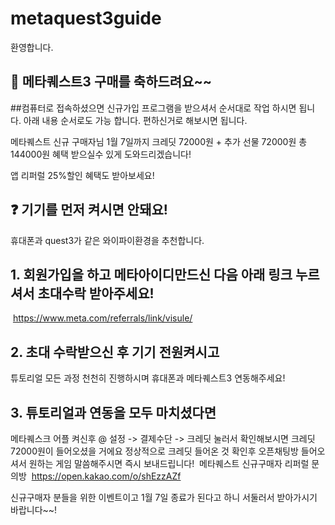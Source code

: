 # metaquest3guide
환영합니다.


## 🙌 **메타퀘스트3** 구매를 축하드려요~~
##컴퓨터로 접속하셨으면 신규가입 프로그램을 받으셔서 순서대로 작업 하시면 됩니다.
아래 내용 순서로도 가능 합니다. 편하신거로 해보시면 됩니다.

메타퀘스트 신규 구매자님 1월 7일까지
​크레딧 72000원 + 추가 선물 72000원
총 144000원 혜택 받으실수 있게 도와드리겠습니다!

앱 리퍼럴 25%할인 혜택도 받아보세요!
​
## ❓ 기기를 먼저 켜시면 안돼요!
휴대폰과 quest3가 같은 와이파이환경을 추천합니다.

## 1. 회원가입을 하고 메타아이디만드신 다음 아래 링크 누르셔서 초대수락 받아주세요!
​
https://www.meta.com/referrals/link/visule/
​
## 2. 초대 수락받으신 후 기기 전원켜시고
튜토리얼 모든 과정 천천히 진행하시며
휴대폰과 메타퀘스트3 연동해주세요!
​
## 3. 튜토리얼과 연동을 모두 마치셨다면
메타퀘스크 어플 켜신후
@ 설정 -> 결제수단 -> 크레딧 눌러서 확인해보시면
크레딧 72000원이 들어오셨을 거에요
정상적으로 크레딧 들어온 것 확인후 오픈채팅방 들어오셔서
원하는 게임 말씀해주시면 즉시 보내드립니다!
​
메타퀘스트 신규구매자 리퍼럴 문의방
​
https://open.kakao.com/o/shEzzAZf

신규구매자 분들을 위한 이벤트이고
1월 7일 종료가 된다고 하니 서둘러서 받아가시기
바랍니다~~!
